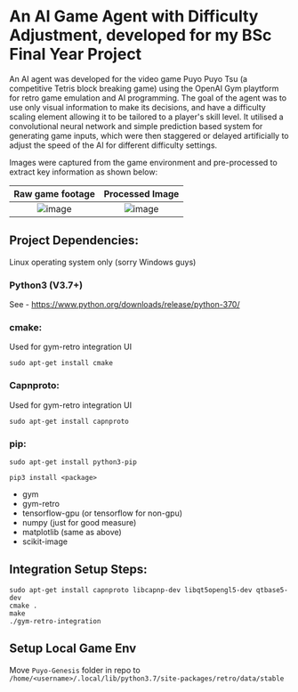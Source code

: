 # An AI Game Agent with Difficulty Adjustment, developed for my BSc Final Year Project
An AI agent was developed for the video game Puyo Puyo Tsu (a competitive Tetris block breaking game) using the OpenAI Gym playtform for retro game emulation and AI programming. The goal of the agent was to use only visual information to make its decisions, and have a difficulty scaling element allowing it to be tailored to a player's skill level. It utilised a convolutional neural network and simple prediction based system for generating game inputs, which were then staggered or delayed artificially to adjust the speed of the AI for different difficulty settings.

Images were captured from the game environment and pre-processed to extract key information as shown below:
<div style="text-align: center">

Raw game footage             |  Processed Image
:---------------------------:|:-------------------------:
![image](https://user-images.githubusercontent.com/9122074/210259501-ef8beed1-3a24-477b-9b9e-e99ff909a5b4.png) | ![image](https://user-images.githubusercontent.com/9122074/210259557-0b5f0fc3-510f-476d-8851-5c2239cbc7dd.png)

</div>


## Project Dependencies:

Linux operating system only (sorry Windows guys)
### Python3 (V3.7+)
See - https://www.python.org/downloads/release/python-370/

### cmake:
Used for gym-retro integration UI
```
sudo apt-get install cmake
```

### Capnproto:
Used for gym-retro integration UI
```
sudo apt-get install capnproto
```

### pip:
```
sudo apt-get install python3-pip

pip3 install <package>
```
- gym
- gym-retro
- tensorflow-gpu (or tensorflow for non-gpu)
- numpy (just for good measure)
- matplotlib (same as above)
- scikit-image

## Integration Setup Steps:
```
sudo apt-get install capnproto libcapnp-dev libqt5opengl5-dev qtbase5-dev
cmake .
make
./gym-retro-integration
```

## Setup Local Game Env
Move `Puyo-Genesis` folder in repo to `/home/<username>/.local/lib/python3.7/site-packages/retro/data/stable`
